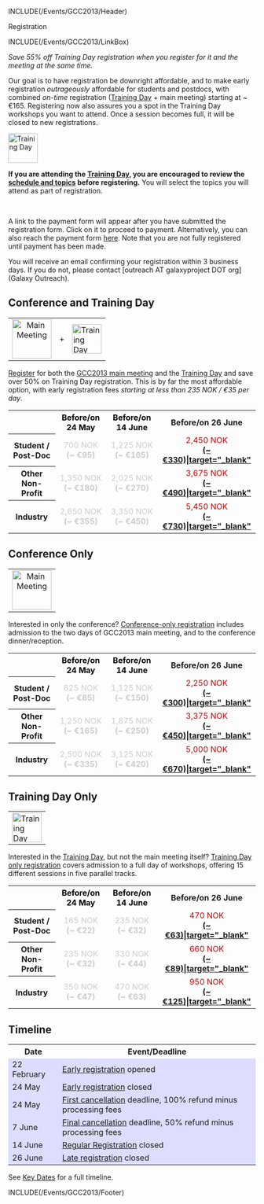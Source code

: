 INCLUDE(/Events/GCC2013/Header)

<div class="title">Registration</div>

INCLUDE(/Events/GCC2013/LinkBox)

*Save 55% off Training Day registration when you register for it and the meeting at the same time.* 

Our goal is to have registration be downright affordable, and to make early registration *outrageously* affordable for students and postdocs, with combined *on-time* registration ([Training Day](/Events/GCC2013/TrainingDay) + main meeting) starting at ~ €165.  Registering now also assures you a spot in the Training Day workshops you want to attend.  Once a session becomes full, it will be closed to new registrations.

<div class='left'><a href='../TrainingDay.md'><img src='/Images/Logos/GCC2013TrainingDayLogo200.png' alt='Training Day' height="60" /></a></div>

**If you are attending the [Training Day](../TrainingDay), you are encouraged to review the [schedule and topics](../TrainingDay) before registering.** You will select the topics you will attend as part of registration.

<br />

A link to the payment form will appear after you have submitted the registration form. Click on it to proceed to payment. Alternatively, you can also reach the payment form [here](http://bit.ly/gcc2013pay).  Note that you are not fully registered until payment has been made.

You will receive an email confirming your registration within 3 business days.  If you do not, please contact [outreach AT galaxyproject DOT org](Galaxy Outreach).

## Conference and Training Day

<table>
  <tr>
    <td style=" text-align: center; border: none"> <a href='../Program.md'><img src='/Images/Logos/GCC2013Logo200.png' alt='Main Meeting' height="80" /></a> </td>
    <td style=" border: none"> </strong>+<strong> </td>
    <td style=" border: none"> <a href='../TrainingDay.md'><img src='/Images/Logos/GCC2013TrainingDayLogo200.png' alt='Training Day' height="60" /></a> </td>
  </tr>
</table>


[Register](http://bit.ly/gcc2013reg) for both the [GCC2013 main meeting](../Program) and the [Training Day](../TrainingDay) and save over 50% on Training Day registration.  This is by far the most affordable option, with early registration fees *starting at less than 235 NOK / €35 per day*.

<table>
  <tr>
    <td style=" border: none;"> </td>
    <th style=" color: #000"> Before/on 24 May </th>
    <th style=" color: #000"> Before/on 14 June </th>
    <th> Before/on 26 June </th>
  </tr>
  <tr>
    <th> Student / Post-Doc </th>
    <td style=" text-align: center; color: #ccc"> </strong>700 NOK<strong> <br />(~ €95) </td>
    <td style=" text-align: center; color: #ccc"> </strong>1,225 NOK<strong> <br />(~ €165) </td>
    <td style=" text-align: center; color: #c00"> </strong>2,450 NOK<strong> <br /><a href='http://finance.yahoo.com/currency-converter/#from=NOK;to=EUR;amt=2450'>(~ €330)|target="_blank"</a> </td>
  </tr>
  <tr>
    <th> Other Non-Profit </th>
    <td style=" text-align: center; color: #ccc"> </strong>1,350 NOK<strong> <br />(~ €180) </td>
    <td style=" text-align: center; color: #ccc"> </strong>2,025 NOK<strong> <br />(~ €270) </td>
    <td style=" text-align: center; color: #c00"> </strong>3,675 NOK<strong> <br /><a href='http://finance.yahoo.com/currency-converter/#from=NOK;to=EUR;amt=3675'>(~ €490)|target="_blank"</a> </td>
  </tr>
  <tr>
    <th> Industry </th>
    <td style=" text-align: center; color: #ccc"> </strong>2,650 NOK<strong> <br />(~ €355) </td>
    <td style=" text-align: center; color: #ccc"> </strong>3,350 NOK<strong> <br />(~ €450) </td>
    <td style=" text-align: center; color: #c00"> </strong>5,450 NOK<strong> <br /><a href='http://finance.yahoo.com/currency-converter/#from=NOK;to=EUR;amt=5450'>(~ €730)|target="_blank"</a> </td>
  </tr>
</table>


## Conference Only

<table>
  <tr>
    <td style=" text-align: center; border: none"> <a href='../Program.md'><img src='/Images/Logos/GCC2013Logo200.png' alt='Main Meeting' height="80" /></a> </td>
  </tr>
</table>


Interested in only the conference?  [Conference-only registration](http://bit.ly/gcc2013reg) includes admission to the two days of GCC2013 main meeting, and to the conference dinner/reception.

<table>
  <tr>
    <td style=" border: none;"> </td>
    <th style=" color: #000"> Before/on 24 May </th>
    <th style=" color: #000"> Before/on 14 June </th>
    <th> Before/on 26 June </th>
  </tr>
  <tr>
    <th> Student / Post-Doc </th>
    <td style=" text-align: center; color: #ccc"> </strong>625 NOK<strong> <br />(~ €85) </td>
    <td style=" text-align: center; color: #ccc"> </strong>1,125 NOK<strong> <br />(~ €150) </td>
    <td style=" text-align: center; color: #c00"> </strong>2,250 NOK<strong> <br /><a href='http://finance.yahoo.com/currency-converter/#from=NOK;to=EUR;amt=2250'>(~ €300)|target="_blank"</a> </td>
  </tr>
  <tr>
    <th> Other Non-Profit </th>
    <td style=" text-align: center; color: #ccc"> </strong>1,250 NOK<strong> <br />(~ €165) </td>
    <td style=" text-align: center; color: #ccc"> </strong>1,875 NOK<strong> <br />(~ €250) </td>
    <td style=" text-align: center; color: #c00"> </strong>3,375 NOK<strong> <br /><a href='http://finance.yahoo.com/currency-converter/#from=NOK;to=EUR;amt=3375'>(~ €450)|target="_blank"</a> </td>
  </tr>
  <tr>
    <th> Industry </th>
    <td style=" text-align: center; color: #ccc"> </strong>2,500 NOK<strong> <br />(~ €335) </td>
    <td style=" text-align: center; color: #ccc"> </strong>3,125 NOK<strong> <br />(~ €420) </td>
    <td style=" text-align: center; color: #c00"> </strong>5,000 NOK<strong> <br /><a href='http://finance.yahoo.com/currency-converter/#from=NOK;to=EUR;amt=5000'>(~ €670)|target="_blank"</a> </td>
  </tr>
</table>


## Training Day Only

<table>
  <tr>
    <td style=" border: none"> <a href='../Program.md'><img src='/Images/Logos/GCC2013TrainingDayLogo200.png' alt='Training Day' height="60" /></a> </td>
  </tr>
</table>


Interested in the [Training Day](../TrainingDay), but not the main meeting itself?  [Training Day only registration](http://bit.ly/gcc2013reg) covers admission to a full day of workshops, offering 15 different sessions in five parallel tracks.

<table>
  <tr>
    <td style=" border: none;"> </td>
    <th style=" color: #000"> Before/on 24 May </th>
    <th style=" color: #000"> Before/on 14 June </th>
    <th> Before/on 26 June </th>
  </tr>
  <tr>
    <th> Student / Post-Doc </th>
    <td style=" text-align: center; color: #ccc"> </strong>165 NOK<strong> <br />(~ €22) </td>
    <td style=" text-align: center; color: #ccc"> </strong>235 NOK<strong> <br />(~ €32) </td>
    <td style=" text-align: center; color: #c00"> </strong>470 NOK<strong> <br /><a href='http://finance.yahoo.com/currency-converter/#from=NOK;to=EUR;amt=470'>(~ €63)|target="_blank"</a> </td>
  </tr>
  <tr>
    <th> Other Non-Profit </th>
    <td style=" text-align: center; color: #ccc"> </strong>235 NOK<strong> <br />(~ €32) </td>
    <td style=" text-align: center; color: #ccc"> </strong>330 NOK<strong> <br />(~ €44) </td>
    <td style=" text-align: center; color: #c00"> </strong>660 NOK<strong> <br /><a href='http://finance.yahoo.com/currency-converter/#from=NOK;to=EUR;amt=660'>(~ €89)|target="_blank"</a> </td>
  </tr>
  <tr>
    <th> Industry </th>
    <td style=" text-align: center; color: #ccc"> </strong>350 NOK<strong> <br />(~ €47) </td>
    <td style=" text-align: center; color: #ccc"> </strong>470 NOK<strong> <br />(~ €63) </td>
    <td style=" text-align: center; color: #c00"> </strong>950 NOK<strong> <br /><a href='http://finance.yahoo.com/currency-converter/#from=NOK;to=EUR;amt=950'>(~ €125)|target="_blank"</a> </td>
  </tr>
</table>


## Timeline

<table>
  <tr class="th" >
    <th> Date </th>
    <th> Event/Deadline </th>
  </tr>
  <tr style="background-color: #ddf" >
    <td> 22 February </td>
    <td> <a href='/Events/GCC2013/Register.md'>Early registration</a> opened </td>
  </tr>
  <tr style="background-color: #ddf" >
    <td> 24 May </td>
    <td> <a href='/Events/GCC2013/Register.md'>Early registration</a> </strong>closed<strong> </td>
  </tr>
  <tr style="background-color: #ddf" >
    <td> 24 May </td>
    <td> <a href='/Events/GCC2013/Register.md'>First cancellation</a> deadline, 100% refund minus processing fees </td>
  </tr>
  <tr style="background-color: #ddf" >
    <td> 7 June </td>
    <td> <a href='/Events/GCC2013/Register.md'>Final cancellation</a> deadline,  50% refund minus processing fees </td>
  </tr>
  <tr style="background-color: #ddf" >
    <td> 14 June </td>
    <td> <a href='/Events/GCC2013/Register.md'>Regular Registration</a> </strong>closed<strong> </td>
  </tr>
  <tr style="background-color: #ddf" >
    <td> 26 June </td>
    <td> <a href='/Events/GCC2013/Register.md'>Late registration</a> </strong>closed<strong> </td>
  </tr>
</table>


See [Key Dates](../KeyDates) for a full timeline.

INCLUDE(/Events/GCC2013/Footer)

